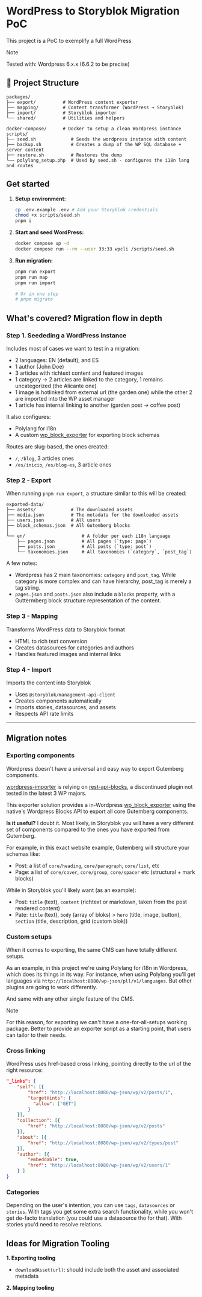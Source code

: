 

# WordPress to Storyblok Migration PoC

This project is a PoC to exemplify a full WordPress 

> [!NOTE]
> Tested with: Wordpress 6.x.x (6.6.2 to be precise)

## 📁 Project Structure

```
packages/
├── export/          # WordPress content exporter
├── mapping/         # Content transformer (WordPress → Storyblok)
├── import/          # Storyblok importer
└── shared/          # Utilities and helpers

docker-compose/      # Docker to setup a clean Wordpress instance
scripts/
├── seed.sh             # Seeds the wordpress instance with content
├── backup.sh           # Creates a dump of the WP SQL database + server content
├── restore.sh          # Restores the dump
└── polylang_setup.php  # Used by seed.sh - configures the i18n lang and routes
```

## Get started

1. **Setup environment:**
   ```bash
   cp .env.example .env # Add your Storyblok credentials
   chmod +x scripts/seed.sh
   pnpm i
   ```

2. **Start and seed WordPress:**
   ```bash
   docker compose up -d
   docker compose run --rm --user 33:33 wpcli /scripts/seed.sh
   ```

3. **Run migration:**
   ```bash
   pnpm run export
   pnpm run map
   pnpm run import
   
   # Or in one step
   # pnpm migrate
   ```


## What's covered? Migration flow in depth

### Step 1. Seededing a WordPress instance

Includes most of cases we want to test in a migration:

- 2 languages: EN (default), and ES
- 1 author (John Doe)
- 3 articles with richtext content and featured images 
- 1 category -> 2 articles are linked to the category, 1 remains uncategorized (the Alicante one)
- 1 image is hotlinked from external url (the garden one) while the other 2 are imported into the WP asset manager
- 1 article has internal linking to another (garden post -> coffee post)

It also configures:
- Polylang for i18n
- A custom [wp_block_exporter](/scripts/wp_block_exporter.php) for exporting block schemas

Routes are slug-based, the ones created:
- `/`, `/blog`, 3 articles ones
- `/es/inicio`, `/es/blog-es`, 3 article ones


### Step 2 - Export

When running `pnpm run export`, a structure similar to this will be created:

```
exported-data/
├── assets/             # The downloaded assets
├── media.json          # The metadata for the downloaded assets
├── users.json          # All users
├── block_schemas.json  # All Gutemberg blocks
│ 
└── en/                     # A folder per each i18n language
    ├── pages.json          # All pages (`type: page`)
    ├── posts.json          # All posts (`type: post`)
    └── taxonomies.json     # All taxonomies (`category`, `post_tag`)
```

A few notes:
- Wordpress has 2 main taxonomies: `category` and `post_tag`. While category is more complex and can have hierarchy, post_tag is merely a tag string.
- `pages.json` and `posts.json` also include a `blocks` property, with a Guttermberg block structure representation of the content.

### Step 3 - Mapping

Transforms WordPress data to Storyblok format

- HTML to rich text conversion
- Creates datasources for categories and authors
- Handles featured images and internal links

### Step 4 - Import

Imports the content into Storyblok

- Uses `@storyblok/management-api-client`
- Creates components automatically
- Imports stories, datasources, and assets
- Respects API rate limits












------


## Migration notes

### Exporting components

Wordpress doesn't have a universal and easy way to export Gutemberg components. 

[wordpress-importer](https://github.com/storyblok/wordpress-importer/blob/9658c5d6f154223433b811438c41d02403880d7e/README.md?plain=1#L126) is relying on [rest-api-blocks](https://wordpress.org/plugins/rest-api-blocks/#description), a discontinued plugin not tested in the latest 3 WP majors.

This exporter solution provides a in-Wordpress [wp_block_exporter](/scripts/wp_block_exporter.php) using the native's Wordpress Blocks API to export all core Gutemberg components.

**Is it useful?** I doubt it. Most likely, in Storyblok you will have a very different set of components compared to the ones you have exported from Gutemberg. 

For example, in this exact website example, Gutemberg will structure your schemas like:
- Post: a list of `core/heading`, `core/paragraph`, `core/list`, etc
- Page: a list of `core/cover`, `core/group`, `core/spacer` etc (structural + mark blocks)

While in Storyblok you'll likely want (as an example):
- Post: `title` (text), `content` (richtext or markdown, taken from the post rendered content)
- Pate: `title` (text), `body` (array of bloks) > `hero` (title, image, button), `section` (title, description, grid (custom blok))

### Custom setups

When it comes to exporting, the same CMS can have totally different setups.

As an example, in this project we're using Polylang for i18n in Wordpress, which does its things in its way. For instance, when using Polylang you'll get languages via `http://localhost:8080/wp-json/pll/v1/languages`. But other plugins are going to work differently.

And same with any other single feature of the CMS.

> [!NOTE]
> For this reason, for exporting we can't have a one-for-all-setups working package. Better to provide an exporter script as a starting point, that users can tailor to their needs.






### Cross linking

WordPress uses href-based cross linking, pointing directly to the url of the right resource:

```json
"_links": {
    "self": [{
        "href": "http://localhost:8080/wp-json/wp/v2/posts/1",
        "targetHints": {
          "allow": ["GET"]
        }
    }],
    "collection": [{
        "href": "http://localhost:8080/wp-json/wp/v2/posts"
    }],
    "about": [{
        "href": "http://localhost:8080/wp-json/wp/v2/types/post"
    }],
    "author": [{
        "embeddable": true,
        "href": "http://localhost:8080/wp-json/wp/v2/users/1"
    } ]
}
```

### Categories

Depending on the user's intention, you can use `tags`, `datasources` or `stories`. With tags you get some extra search functionality, while you won't get de-facto translation (you could use a datasource tho for that). With stories you'd need to resolve relations.


## Ideas for Migration Tooling

**1. Exporting tooling**

- `downloadAsset(url)`: should include both the asset and associated metadata

**2. Mapping tooling**


